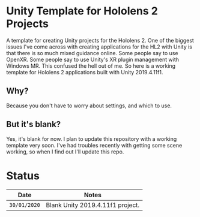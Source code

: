# Unity Template for Hololens 2 Projects
A template for creating Unity projects for the Hololens 2. One of the biggest issues I've come across with creating applications for the HL2 with Unity is that there is so much mixed guidance online. Some people say to use OpenXR. Some people say to use Unity's XR plugin management with Windows MR. This confused the hell out of me. So here is a working template for Hololens 2 applications built with Unity 2019.4.11f1. 

## Why?
Because you don't have to worry about settings, and which to use.

## But it's blank?
Yes, it's blank for now. I plan to update this repository with a working template very soon. I've had troubles recently with getting some scene working, so when I find out I'll update this repo.


# Status

| Date | Notes |
| ---- | ----- |
|`30/01/2020` | Blank Unity 2019.4.11f1 project.